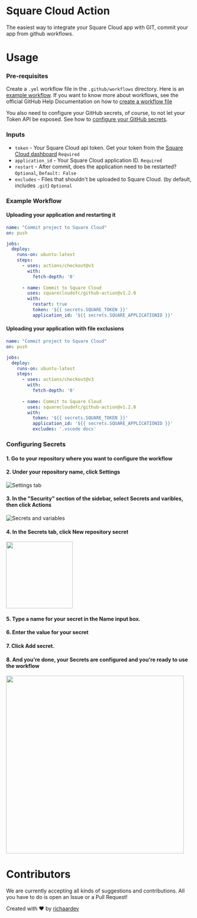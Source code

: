# Square Cloud Action
The easiest way to integrate your Square Cloud app with GIT, commit your app from github workflows.

# Usage

### Pre-requisites
Create a `.yml` workflow file in the `.github/workflows` directory. Here is an [example workflow](#example-workflow). If you want to know more about workflows, see the official GitHub Help Documentation on how to [create a workflow file](https://docs.github.com/en/actions/using-workflows#creating-a-workflow-file)

You also need to configure your GitHub secrets, of course, to not let your Token API be exposed. See how to [configure your GitHub secrets](#configuring-secrets).

### Inputs
- `token` - Your Square Cloud api token. Get your token from the [Square Cloud dashboard](https://squarecloud.app/dashboard/me) `Required`
- `application_id` - Your Square Cloud application ID. `Required`
- `restart` - After commit, does the application need to be restarted? `Optional`, `Default: False`
- `excludes` - Files that shouldn't be uploaded to Square Cloud. (by default, includes `.git`) `Optional`

### Example Workflow
#### Uploading your application and restarting it
```yml
name: "Commit project to Square Cloud"
on: push

jobs:
  deploy:
    runs-on: ubuntu-latest
    steps:
      - uses: actions/checkout@v3
        with:
          fetch-depth: '0'
          
      - name: Commit to Square Cloud
        uses: squarecloudofc/github-action@v1.2.0
        with:
          restart: true
          token: '${{ secrets.SQUARE_TOKEN }}'
          application_id: '${{ secrets.SQUARE_APPLICATIONID }}'
```

#### Uploading your application with file exclusions
```yml
name: "Commit project to Square Cloud"
on: push

jobs:
  deploy:
    runs-on: ubuntu-latest
    steps:
      - uses: actions/checkout@v3
        with:
          fetch-depth: '0'
          
      - name: Commit to Square Cloud
        uses: squarecloudofc/github-action@v1.2.0
        with:
          token: '${{ secrets.SQUARE_TOKEN }}'
          application_id: '${{ secrets.SQUARE_APPLICATIONID }}'
          excludes: '.vscode docs'
```

### Configuring Secrets
#### 1. Go to your repository where you want to configure the workflow
#### 2. Under your repository name, click **Settings**

![Settings tab](https://cdn.discordapp.com/attachments/646857534963056661/1071150086379274240/image.png)

#### 3. In the "Security" section of the sidebar, select **Secrets and varibles**, then click **Actions**

![Secrets and variables](https://cdn.discordapp.com/attachments/646857534963056661/1071150900455931925/image.png)

#### 4. In the **Secrets** tab, click **New repository secret**

<img src="https://media.discordapp.net/attachments/646857534963056661/1071152354491121754/image.png" height="180"></img>

#### 5. Type a name for your secret in the **Name** input box.
#### 6. Enter the value for your secret
#### 7. Click **Add secret.**
#### 8. And you're done, your Secrets are configured and you're ready to use the workflow

<img src="https://cdn.discordapp.com/attachments/646857534963056661/1071153498282004490/image.png" height="480"></img>

# Contributors
We are currently accepting all kinds of suggestions and contributions. All you have to do is open an Issue or a Pull Request!

Created with ❤ by [richaardev](https://github.com/richaardev)
